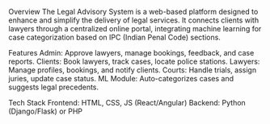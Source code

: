 Overview
The Legal Advisory System is a web-based platform designed to enhance and simplify the delivery of legal services. It connects clients with lawyers through a centralized online portal, integrating machine learning for case categorization based on IPC (Indian Penal Code) sections.

Features
Admin: Approve lawyers, manage bookings, feedback, and case reports.
Clients: Book lawyers, track cases, locate police stations.
Lawyers: Manage profiles, bookings, and notify clients.
Courts: Handle trials, assign juries, update case status.
ML Module: Auto-categorizes cases and suggests legal precedents.

Tech Stack
Frontend: HTML, CSS, JS (React/Angular)
Backend: Python (Django/Flask) or PHP
